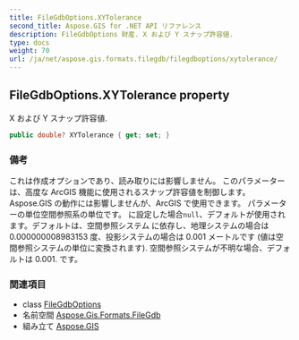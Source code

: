 ```yaml
---
title: FileGdbOptions.XYTolerance
second_title: Aspose.GIS for .NET API リファレンス
description: FileGdbOptions 財産. X および Y スナップ許容値.
type: docs
weight: 70
url: /ja/net/aspose.gis.formats.filegdb/filegdboptions/xytolerance/
---
```

## FileGdbOptions.XYTolerance property

X および Y スナップ許容値.

```csharp
public double? XYTolerance { get; set; }
```

### 備考

これは作成オプションであり、読み取りには影響しません。 このパラメーターは、高度な ArcGIS 機能に使用されるスナップ許容値を制御します。 Aspose.GIS の動作には影響しませんが、ArcGIS で使用できます。 パラメーターの単位空間参照系の単位です。 に設定した場合`null`、デフォルトが使用されます。デフォルトは、空間参照システム に依存し、地理システムの場合は 0.000000008983153 度、投影システムの場合は 0.001 メートルです (値は空間参照システムの単位に変換されます). 空間参照システムが不明な場合、デフォルトは 0.001. です。

### 関連項目

* class [FileGdbOptions](../)
* 名前空間 [Aspose.Gis.Formats.FileGdb](../../filegdboptions/)
* 組み立て [Aspose.GIS](../../../)


